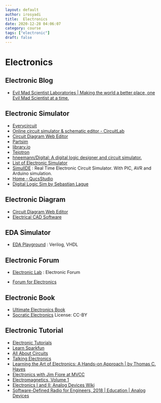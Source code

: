 ```yaml
---
layout: default
author: irosyadi
title:  Electronics
date: 2020-12-28 04:06:07
category: course
tags: ["electronic"]
draft: false
---
```


# Electronics

## Electronic Blog
* [Evil Mad Scientist Laboratories | Making the world a better place, one Evil Mad Scientist at a time.](https://www.evilmadscientist.com/)

## Electronic Simulator
- [Everycircuit](https://everycircuit.com/app/)
- [Online circuit simulator & schematic editor - CircuitLab](https://www.circuitlab.com/)
- [Circuit Diagram Web Editor](https://www.circuit-diagram.org/editor/)
- [Partsim](https://www.partsim.com/)
- [library.io](https://library.io/)
- [Tejotron](https://www.tejotron.com/)
- [hneemann/Digital: A digital logic designer and circuit simulator.](https://github.com/hneemann/Digital)
- [List of Electronic Simulator](https://www.electronics-lab.com/downloads/)
- [SimulIDE](https://www.simulide.com/2020/09/simulide0413-released.html) : Real Time Electronic Circuit Simulator. With PIC, AVR and Arduino simulation.
- [Home - QucsStudio](https://qucsstudio.de/)
- [Digital Logic Sim by Sebastian Lague](https://sebastian.itch.io/digital-logic-sim)

## Electronic Diagram
- [Circuit Diagram Web Editor](https://www.circuit-diagram.org/editor/)
- [Electrical CAD Software](https://www.proficad.com/)

## EDA Simulator
- [EDA Playground](https://www.edaplayground.com/) : Verilog, VHDL

## Electronic Forum
- [Electronic Lab](https://www.electronics-lab.com/) : Electronic Forum
* [Forum for Electronics](https://www.edaboard.com/)

## Electronic Book
- [Ultimate Electronics Book](https://ultimateelectronicsbook.com/)
- [Socratic Electronics](https://www.ibiblio.org/kuphaldt/socratic/index.html) License: CC-BY

## Electronic Tutorial
- [Electronic Tutorials](https://www.electronics-tutorials.ws/)
- [Learn Sparkfun](https://learn.sparkfun.com/)
- [All About Circuits](https://www.allaboutcircuits.com)
- [Talking Electronics](https://www.talkingelectronics.com/)
- [Learning the Art of Electronics: A Hands-on Approach | by Thomas C. Hayes](https://learningtheartofelectronics.com/)
- [Electronics with Jim Fiore at MVCC](https://www2.mvcc.edu//users/faculty/jfiore/index.cfm)
- [Electromagnetics, Volume 1](https://vtechworks.lib.vt.edu/handle/10919/84164)
- [Electronics I and II: Analog Devices Wiki](https://wiki.analog.com/university/courses/electronics/text/electronics-toc)
- [Software-Defined Radio for Engineers, 2018 | Education | Analog Devices](https://www.analog.com/en/education/education-library/software-defined-radio-for-engineers.html#)